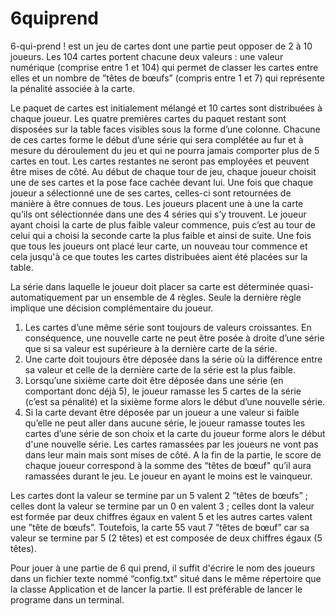 # 6quiprend

6-qui-prend ! est un jeu de cartes dont une partie peut opposer de 2 à 10 joueurs. Les 104 cartes portent chacune deux valeurs : une valeur numérique (comprise entre 1 et 104) qui permet de classer les cartes entre elles et un nombre de ”têtes de bœufs” (compris entre 1 et 7) qui représente la pénalité associée à la carte.

Le paquet de cartes est initialement mélangé et 10 cartes sont distribuées à chaque joueur. Les quatre premières cartes du paquet restant sont disposées sur la table faces visibles sous la forme d’une colonne. Chacune de ces cartes forme le début d’une série qui sera complétée au fur et à mesure du déroulement du jeu et qui ne pourra jamais comporter plus de 5 cartes en tout. Les cartes restantes ne seront pas employées et peuvent être mises de côté. Au début de chaque tour de jeu, chaque joueur choisit une de ses cartes et la pose face cachée devant lui. Une fois que chaque joueur a sélectionné une de ses cartes, celles-ci sont retournées de manière à être connues de tous.
Les joueurs placent une à une la carte qu’ils ont sélectionnée dans une des 4 séries qui s’y trouvent. Le joueur ayant choisi la carte de plus faible valeur commence, puis c’est au tour de celui qui a choisi la seconde carte la plus faible
et ainsi de suite. Une fois que tous les joueurs ont placé leur carte, un nouveau tour commence et cela jusqu'à ce que toutes les cartes distribuées aient été placées sur la table.

La série dans laquelle le joueur doit placer sa carte est déterminée quasi-automatiquement par un ensemble de 4 règles. Seule la dernière règle implique une décision complémentaire du joueur. 

1. Les cartes d’une même série sont toujours de valeurs croissantes. En conséquence, une nouvelle carte ne peut être posée à droite d’une série que si sa valeur est supérieure à la dernière carte de la série.
2. Une carte doit toujours être déposée dans la série où la différence entre sa valeur et celle de la dernière carte de la série est la plus faible.
3. Lorsqu’une sixième carte doit être déposée dans une série (en comportant donc déjà 5), le joueur ramasse les 5 cartes de la série (c’est sa pénalité) et la sixième forme alors le début d’une nouvelle série.
4. Si la carte devant être déposée par un joueur a une valeur si faible qu’elle ne peut aller dans aucune série, le joueur ramasse toutes les cartes d’une série de son choix et la carte du joueur forme alors le début d'une nouvelle série.
Les cartes ramassées par les joueurs ne vont pas dans leur main mais sont mises de côté. A la fin de la partie, le score de chaque joueur correspond à la somme des “têtes de bœuf" qu’il aura ramassées durant le jeu. Le joueur en ayant le moins est le vainqueur.

Les cartes dont la valeur se termine par un 5 valent 2 ”têtes de bœufs” ; celles dont la valeur se termine par un 0 en valent 3 ; celles dont la valeur est formée par deux chiffres égaux en valent 5 et les autres cartes valent une ”tête de bœufs”. Toutefois, la carte 55 vaut 7 ”têtes de bœuf” car sa valeur se termine par 5 (2 têtes) et est composée de deux chiffres égaux (5 têtes).

Pour jouer à une partie de 6 qui prend, il suffit d'écrire le nom des joueurs dans un fichier texte nommé “config.txt” situé dans le même répertoire que la classe Application et de lancer la partie. Il est préférable de lancer le programe dans un terminal.


